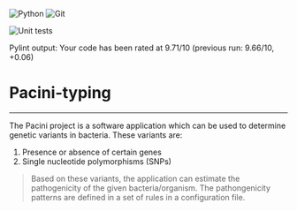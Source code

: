 ![Python](https://img.shields.io/badge/python-3670A0?style=for-the-badge&logo=python&logoColor=ffdd54)
![Git](https://img.shields.io/badge/git-%23F05033.svg?style=for-the-badge&logo=git&logoColor=white)

![Unit tests](https://github.com/RIVM-bioinformatics/Pacini-typing/actions/workflows/run_unit_tests.yaml/badge.svg)

Pylint output: Your code has been rated at 9.71/10 (previous run: 9.66/10, +0.06)

# Pacini-typing

---

The Pacini project is a software application which can be used to determine genetic variants in bacteria. These variants are:

1. Presence or absence of certain genes
2. Single nucleotide polymorphisms (SNPs)

> Based on these variants, the application can estimate the pathogenicity of the given bacteria/organism. The pathongenicity patterns are defined in a set of rules in a configuration file.